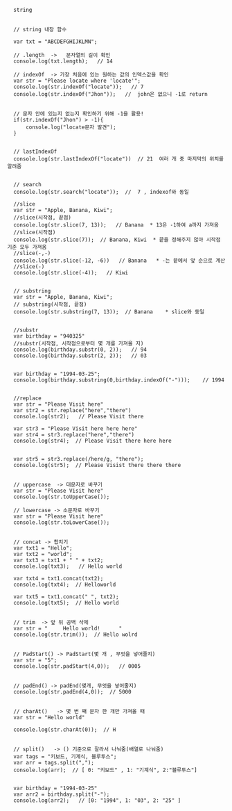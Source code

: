       string

        
      // string 내장 함수

      var txt = "ABCDEFGHIJKLMN";
      
      // .length  ->   문자열의 길이 확인 
      console.log(txt.length);   // 14

      // indexOf  -> 가장 처음에 있는 원하는 값의 인덱스값을 확인
      var str = "Please locate where 'locate'";
      console.log(str.indexOf("locate"));   // 7
      console.log(str.indexOf("Jhon"));   //  john은 없으니 -1로 return


      // 문자 안에 있는지 없는지 확인하기 위해 -1을 활용!
      if(str.indexOf("Jhon") > -1){
          console.log("locate문자 발견");
      }


      // lastIndexOf
      console.log(str.lastIndexOf("locate"))  // 21  여러 개 중 마지막의 위치를 알려줌


      // search
      console.log(str.search("locate"));  //  7 , indexof와 동일

      //slice
      var str = "Apple, Banana, Kiwi";
      //slice(시작점, 끝점)
      console.log(str.slice(7, 13));   // Banana  * 13은 -1하여 a까지 가져옴
      //slice(시작점)
      console.log(str.slice(7));  // Banana, Kiwi  * 끝을 정해주지 않아 시작점 기준 모두 가져옴
      //slice(-,-)
      console.log(str.slice(-12, -6))   // Banana   * -는 끝에서 앞 순으로 계산
      //slice(-)
      console.log(str.slice(-4));   // Kiwi


      // substring
      var str = "Apple, Banana, Kiwi";
      // substring(시작점, 끝점)
      console.log(str.substring(7, 13));  // Banana    * slice와 동일


      //substr
      var birthday = "940325"
      //substr(시작점, 시작점으로부터 몇 개를 가져올 지)
      console.log(birthday.substr(0, 2));   // 94
      console.log(birthday.substr(2, 2));   // 03


      var birthday = "1994-03-25";
      console.log(birthday.substring(0,birthday.indexOf("-")));    // 1994


      //replace
      var str = "Please Visit here"
      var str2 = str.replace("here","there")
      console.log(str2);   // Please Visit there

      var str3 = "Please Visit here here here"
      var str4 = str3.replace("here","there")
      console.log(str4);  // Please Visit there here here


      var str5 = str3.replace(/here/g, "there");
      console.log(str5);  // Please Visist there there there
      

      // uppercase  -> 대문자로 바꾸기
      var str = "Please Visit here"
      console.log(str.toUpperCase());

      // lowercase -> 소문자로 바꾸기
      var str = "Please Visit here"
      console.log(str.toLowerCase());


      // concat -> 합치기
      var txt1 = "Hello";
      var txt2 = "world";
      var txt3 = txt1 + " " + txt2;
      console.log(txt3);   // Hello world
      
      var txt4 = txt1.concat(txt2);
      console.log(txt4);  // Helloworld

      var txt5 = txt1.concat(" ", txt2);
      console.log(txt5);  // Hello world

      
      // trim  -> 앞 뒤 공백 삭제
      var str = "     Hello world!      "
      console.log(str.trim());  // Hello wolrd
      

      // PadStart() -> PadStart(몇 개 , 무엇을 넣어줄지)
      var str = "5";
      console.log(str.padStart(4,0));   // 0005

      
      // padEnd() -> padEnd(몇개, 무엇을 넣어줄지)
      console.log(str.padEnd(4,0));  // 5000


      // charAt()   -> 몇 번 째 문자 한 개만 가져올 때
      var str = "Hello world"

      console.log(str.charAt(0));  // H

      
      // split()   -> () 기준으로 잘라서 나눠줌(배열로 나눠줌)
      var tags = "키보드, 기계식, 블루투스";
      var arr = tags.split(",");
      console.log(arr);  // [ 0: "키보드" , 1: "기계식", 2:"블루투스"]


      var birthday = "1994-03-25"
      var arr2 = birthday.split("-");
      console.log(arr2);   // [0: "1994", 1: "03", 2: "25" ]
